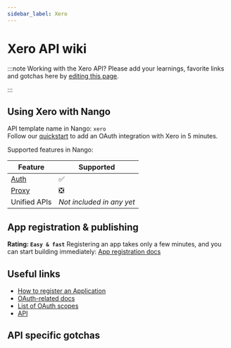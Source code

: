 ```yaml
---
sidebar_label: Xero
---
```


# Xero API wiki

:::note Working with the Xero API?
Please add your learnings, favorite links and gotchas here by [editing this page](https://github.com/nangohq/nango/tree/master/docs/docs/providers/xero.md).

:::

## Using Xero with Nango

API template name in Nango: `xero`  
Follow our [quickstart](../quickstart.md) to add an OAuth integration with Xero in 5 minutes.

Supported features in Nango:

| Feature                            | Supported                 |
| ---------------------------------- | ------------------------- |
| [Auth](/nango-auth/core-concepts)  | ✅                        |
| [Proxy](/nango-unified-apis/proxy) | ❎                        |
| Unified APIs                       | _Not included in any yet_ |

## App registration & publishing

**Rating: `Easy & fast`**
Registering an app takes only a few minutes, and you can start building immediately: [App registration docs](https://developer.xero.com/app/manage)



## Useful links

- [How to register an Application](https://developer.xero.com/app/manage)
- [OAuth-related docs](https://developer.xero.com/documentation/guides/oauth2/auth-flow)
- [List of OAuth scopes](https://developer.xero.com/app/manage)
- [API](https://developer.xero.com/documentation/sdks-and-tools/tools/postman/#steps-to-get-up-and-running)


## API specific gotchas


